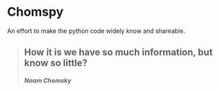 # Chomspy
An effort to make the python code widely know and shareable.


> ## How it is we have so much information, but know so little?
> ##### Noam Chomsky
